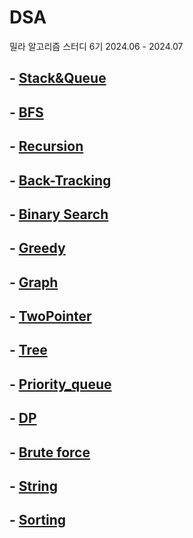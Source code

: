 # DSA
밀라 알고리즘 스터디 6기
2024.06 - 2024.07

## - [Stack&Queue](./Stack&Queue/Stack&Queue.md)
## - [BFS](./BFS/BFS.md)
## - [Recursion](./Recursion/Recursion.md)
## - [Back-Tracking](./BackTracking/BackTracking.md)
## - [Binary Search](./BinarySearch/BinarySearch.md)
## - [Greedy](./Greedy/Greedy.md)
## - [Graph](./Graph/Graph.md)
## - [TwoPointer](./TwoPointer/TwoPointer.md)
## - [Tree](./Tree/Tree.md)
## - [Priority_queue](./priority_queue/priority_queue.md)
## - [DP](./DP/DP.md)
## - [Brute force](./BruteForce/BruteForce.md)
## - [String](./String/String.md)
## - [Sorting](./Sorting/Sorting.md)